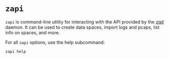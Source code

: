 # `zapi`

`zapi` is command-line utility for interacting with the API provided by the
 [zqd](../zqd/README.md) daemon. It can be used to create data spaces,
 import logs and pcaps, list info on spaces, and more.

For all `zapi` options, use the help subcommand:

```
zapi help
```
